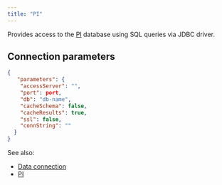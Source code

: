 ```yaml
---
title: "PI"
---
```


Provides access to the
[PI](https://techsupport.osisoft.com/products/) database using SQL queries via JDBC driver.

## Connection parameters

````json
{
   "parameters": {
    "accessServer": "",
    "port": port,
    "db": "db-name",
    "cacheSchema": false,
    "cacheResults": true,
    "ssl": false,
    "connString": ""
  }
}
````

See also:

* [Data connection](../../access.md#data-connection)
* [PI](https://techsupport.osisoft.com/products/)
